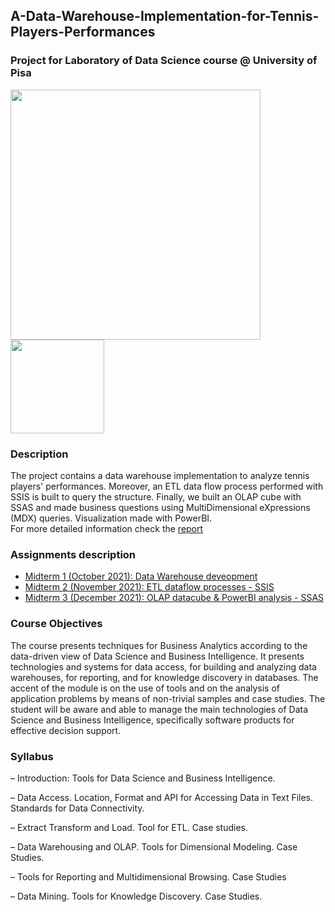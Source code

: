 ## A-Data-Warehouse-Implementation-for-Tennis-Players-Performances
### Project for Laboratory of Data Science course @ University of Pisa

<img width = 400px src="https://datasagar.com/illionso_awesome/2015/03/datawarehouse1.png">  <img width=150px src="https://www.plan4res.eu/wp-content/uploads/2018/02/University-of-Pisa-Italy.png" />

### Description
The project contains a data warehouse implementation to analyze tennis players' performances. Moreover, an ETL data flow process performed with SSIS is built to query the structure. Finally, we built an OLAP cube with SSAS and made business questions using MultiDimensional eXpressions (MDX) queries. Visualization made with PowerBI. \
For more detailed information check the [report](https://github.com/francescogemignani/Laboratory-of-Data-Science/blob/main/LDS_files_Group_08/report.pdf)

### Assignments description
- [Midterm 1 (October 2021): Data Warehouse deveopment](https://github.com/francescogemignani/Laboratory-of-Data-Science/blob/main/LDS_files_Group_08/report.pdf)
- [Midterm 2 (November 2021): ETL dataflow processes - SSIS](https://github.com/francescogemignani/Laboratory-of-Data-Science/blob/main/LDS_files_Group_08/report.pdf)
- [Midterm 3 (December 2021): OLAP datacube & PowerBI analysis - SSAS](https://github.com/francescogemignani/Laboratory-of-Data-Science/blob/main/LDS_files_Group_08/report.pdf)


### Course Objectives
The course presents techniques for Business Analytics according to the data-driven
view of Data Science and Business Intelligence. It presents technologies and systems
for data access, for building and analyzing data warehouses, for reporting, and for
knowledge discovery in databases. The accent of the module is on the use of tools
and on the analysis of application problems by means of non-trivial samples and case
studies. The student will be aware and able to manage the main technologies of
Data Science and Business Intelligence, specifically software products for effective
decision support.

### Syllabus
– Introduction: Tools for Data Science and Business Intelligence.

– Data Access. Location, Format and API for Accessing Data in Text Files.
Standards for Data Connectivity.

– Extract Transform and Load. Tool for ETL. Case studies.

– Data Warehousing and OLAP. Tools for Dimensional Modeling. Case Studies.

– Tools for Reporting and Multidimensional Browsing. Case Studies

– Data Mining. Tools for Knowledge Discovery. Case Studies.
